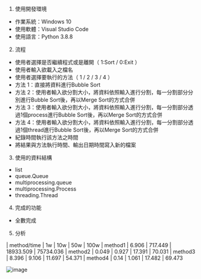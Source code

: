 1. 使用開發環境

- 作業系統：Windows 10
- 使用軟體：Visual Studio Code
- 使用語言：Python 3.8.8

2. 流程

- 使用者選擇是否繼續程式或是離開（ 1:Sort / 0:Exit ）
- 使用者輸入欲載入之檔名
- 使用者選擇要執行的方法（ 1 / 2 / 3 / 4 ）
- 方法 1：直接將資料進行Bubble Sort
- 方法 2：使用者輸入欲分割大小，將資料依照輸入進行分割，每一分割部分分別進行Bubble Sort後，再以Merge Sort的方式合併
- 方法 3：使用者輸入欲分割大小，將資料依照輸入進行分割，每一分割部分透過1個process進行Bubble Sort後，再以Merge Sort的方式合併
- 方法 4：使用者輸入欲分割大小，將資料依照輸入進行分割，每一分割部分透過1個thread進行Bubble Sort後，再以Merge Sort的方式合併
- 紀錄時間執行該方法之時間
- 將結果與方法執行時間、輸出日期時間寫入新的檔案

3. 使用的資料結構

- list
- queue.Queue
- multiprocessing.queue
- multiprocessing.Process
- threading.Thread

4. 完成的功能

- 全數完成

5. 分析

 | method/time | 1w      | 10w     | 50w       | 100w
 | method1	   | 6.906   | 717.449 | 18933.509 | 75734.036
 | method2	   | 0.049   | 0.927   | 17.391    | 70.031
 | method3	   | 8.396   | 9.106   | 11.697    | 54.371
 | method4     | 0.14    | 1.061   | 17.482    | 69.473

![image](https://github.com/spacistor0408/Threads_OSProject01/blob/master/chart.png)
